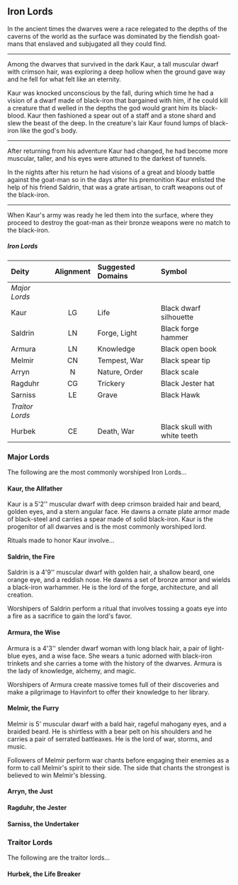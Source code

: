 ## Iron Lords
In the ancient times the dwarves were a race relegated to the depths of the caverns of the world as the surface was dominated by the fiendish goat-mans that enslaved and subjugated all they could find.
___
Among the dwarves that survived in the dark Kaur, a tall muscular dwarf with crimson hair, was exploring a deep hollow when the ground gave way and he fell for what felt like an eternity.

Kaur was knocked unconscious by the fall, during which time he had a vision of a dwarf made of black-iron that bargained with him, if he could kill a creature that d welled in the depths the god would grant him its black-blood. Kaur then fashioned a spear out of a staff and a stone shard and slew the beast of the deep. In the creature's lair Kaur found lumps of black-iron like the god's body.
___
After returning from his adventure Kaur had changed, he had become more muscular, taller, and his eyes were attuned to the darkest of tunnels.

In the nights after his return he had visions of a great and bloody battle against the goat-man so in the days after his premonition Kaur enlisted the help of his friend Saldrin, that was a grate artisan, to craft weapons out of the black-iron.
___
When Kaur's army was ready he led them into the surface, where they proceed to destroy the goat-man as their bronze weapons were no match to the black-iron.


<div class='wide'>

##### Iron Lords
| Deity         | Alignment | Suggested Domains | Symbol                       |
|:--------------|:--:|:-------------------------|:-----------------------------|
|*Major Lords*  |    |                          |                              |
| Kaur          | LG | Life                     | Black dwarf silhouette       |
| Saldrin       | LN | Forge, Light             | Black forge hammer           |
| Armura        | LN | Knowledge                | Black open book              |
| Melmir        | CN | Tempest, War             | Black spear tip              |
| Arryn         |  N | Nature, Order            | Black scale                  |
| Ragduhr       | CG | Trickery                 | Black Jester hat             |
| Sarniss       | LE | Grave                    | Black Hawk                   |
|*Traitor Lords*|    |                          |                              |
| Hurbek        | CE | Death, War               | Black skull with white teeth |

</div>


### Major Lords
The following are the most commonly worshiped Iron Lords...


#### Kaur, the Allfather
Kaur is a 5'2'' muscular dwarf with deep crimson braided hair and beard, golden eyes, and a stern angular face. He dawns a ornate plate armor made of black-steel and carries a spear made of solid black-iron. Kaur is the progenitor of all dwarves and is the most commonly worshiped lord.

Rituals made to honor Kaur involve...


#### Saldrin, the Fire
Saldrin is a 4'9'' muscular dwarf with golden hair, a shallow beard, one orange eye, and a reddish nose. He dawns a set of bronze armor and wields a black-iron warhammer. He is the lord of the forge, architecture, and all creation.

Worshipers of Saldrin perform a ritual that involves tossing a goats eye into a fire as a sacrifice to gain the lord's favor.


#### Armura, the Wise
Armura is a 4'3'' slender dwarf woman with long black hair, a pair of light-blue eyes, and a wise face. She wears a tunic adorned with black-iron trinkets and she carries a tome with the history of the dwarves. Armura is the lady of knowledge, alchemy, and magic.

Worshipers of Armura create massive tomes full of their discoveries and make a pilgrimage to Havinfort to offer their knowledge to her library.


#### Melmir, the Furry
Melmir is 5' muscular dwarf with a bald hair, rageful mahogany eyes, and a braided beard. He is shirtless with a bear pelt on his shoulders and he carries a pair of serrated battleaxes. He is the lord of war, storms, and music.

Followers of Melmir perform war chants before engaging their enemies as a form to call Melmir's spirit to their side. The side that chants the strongest is believed to win Melmir's blessing.


#### Arryn, the Just


#### Ragduhr, the Jester


#### Sarniss, the Undertaker



### Traitor Lords
The following are the traitor lords...


#### Hurbek, the Life Breaker